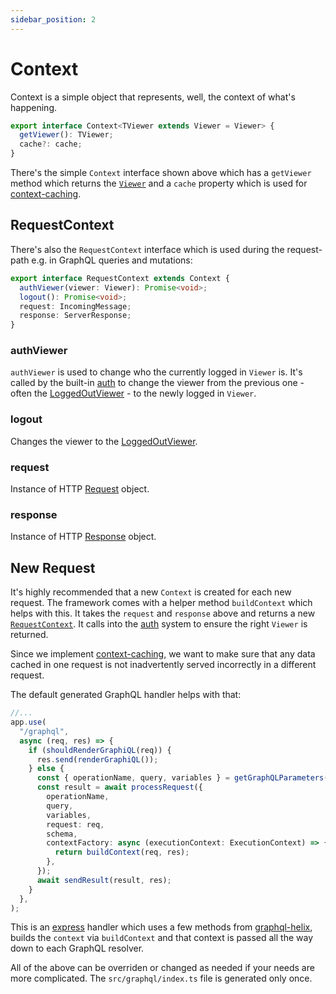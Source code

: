 ```yaml
---
sidebar_position: 2
---
```


# Context

Context is a simple object that represents, well, the context of what's happening.

```ts
export interface Context<TViewer extends Viewer = Viewer> {
  getViewer(): TViewer;
  cache?: cache;
}

```

There's the simple `Context` interface shown above which has a `getViewer` method which returns the [`Viewer`](/docs/core-concepts/viewer) and a `cache` property which is used for [context-caching](/docs/core-concepts/context-caching).

## RequestContext

There's also the `RequestContext` interface which is used during the request-path e.g. in GraphQL queries and mutations:

```ts
export interface RequestContext extends Context {
  authViewer(viewer: Viewer): Promise<void>; 
  logout(): Promise<void>;
  request: IncomingMessage;
  response: ServerResponse;
}
```

### authViewer

`authViewer` is used to change who the currently logged in `Viewer` is. It's called by the built-in [auth](/docs/core-concepts/authentication) to change the viewer from the previous one - often the [LoggedOutViewer](/docs/core-concepts/viewer#loggedoutviewer) - to the newly logged in `Viewer`.

### logout

Changes the viewer to the [LoggedOutViewer](/docs/core-concepts/viewer#loggedoutviewer).

### request

Instance of HTTP [Request](https://nodejs.org/api/http.html#http_class_http_incomingmessage) object.

### response

Instance of HTTP [Response](https://nodejs.org/api/http.html#http_class_http_serverresponse) object.

## New Request

It's highly recommended that a new `Context` is created for each new request. The framework comes with a helper method `buildContext` which helps with this. It takes the `request` and `response` above and returns a new [`RequestContext`](#requestcontext). It calls into the [auth](/docs/core-concepts/authentication) system to ensure the right `Viewer` is returned.

Since we implement [context-caching](/docs/core-concepts/context-caching), we want to make sure that any data cached in one request is not inadvertently served incorrectly in a different request.

The default generated GraphQL handler helps with that:

```ts title="src/graphql/index.ts"
//...
app.use(
  "/graphql",
  async (req, res) => {
    if (shouldRenderGraphiQL(req)) {
      res.send(renderGraphiQL());
    } else {
      const { operationName, query, variables } = getGraphQLParameters(req);
      const result = await processRequest({
        operationName,
        query,
        variables,
        request: req,
        schema,
        contextFactory: async (executionContext: ExecutionContext) => {
          return buildContext(req, res);
        },
      });
      await sendResult(result, res);
    }
  },
);
```

This is an [express](https://github.com/expressjs/express) handler which uses a few methods from [graphql-helix](https://github.com/contra/graphql-helix), builds the `context` via `buildContext` and that context is passed all the way down to each GraphQL resolver.

All of the above can be overriden or changed as needed if your needs are more complicated. The `src/graphql/index.ts` file is generated only once.
